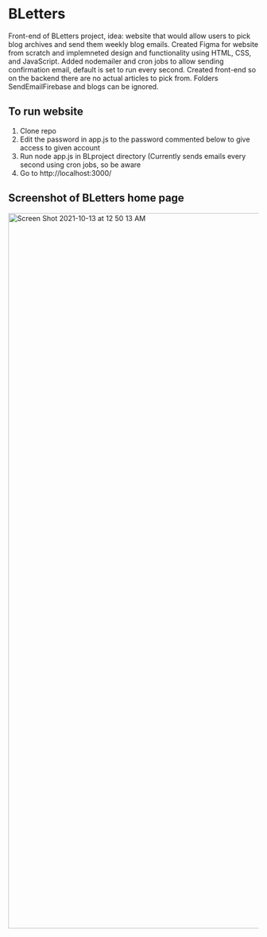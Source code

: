 # BLetters
Front-end of BLetters project, idea: website that would allow users to pick blog archives and send them weekly blog emails. Created Figma for website from scratch and implemneted design and functionality using HTML, CSS, and JavaScript. Added nodemailer and cron jobs to allow sending confirmation email, default is set to run every second. Created front-end so on the backend there are no actual articles to pick from. Folders SendEmailFirebase and blogs can be ignored.

## To run website
  1. Clone repo
  2. Edit the password in app.js to the password commented below to give access to given account
  3. Run node app.js in BLproject directory (Currently sends emails every second using cron jobs, so be aware
  4. Go to http://localhost:3000/

## Screenshot of BLetters home page
<img width="1439" alt="Screen Shot 2021-10-13 at 12 50 13 AM" src="https://user-images.githubusercontent.com/32005218/137090247-9d47a497-f503-4e64-9c4f-601287f7ae89.png">
